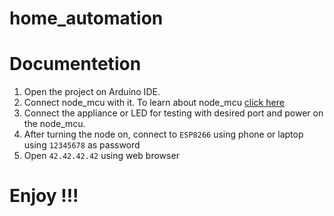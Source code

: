 # home_automation

# Documentetion

1. Open the project on Arduino IDE.
2. Connect node_mcu with it. To learn about node_mcu [click here](http://nodemcu.com/index_en.html)
3. Connect the appliance or LED for testing with desired port and power on the node_mcu.
4. After turning the node on, connect to `ESP8266` using phone or laptop using `12345678` as password
5. Open `42.42.42.42` using web browser

# Enjoy !!!
